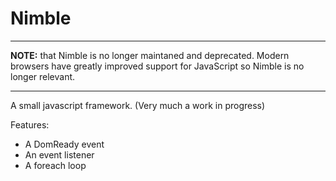 Nimble
======

***
**NOTE:** that Nimble is no longer maintaned and deprecated.
Modern browsers have greatly improved support for JavaScript so Nimble is no longer relevant.
***

A small javascript framework.
(Very much a work in progress)

Features:
- A DomReady event
- An event listener
- A foreach loop
